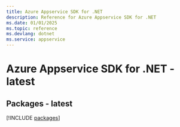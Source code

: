 ```yaml
---
title: Azure Appservice SDK for .NET
description: Reference for Azure Appservice SDK for .NET
ms.date: 01/01/2025
ms.topic: reference
ms.devlang: dotnet
ms.service: appservice
---
```

# Azure Appservice SDK for .NET - latest
## Packages - latest
[!INCLUDE [packages](appservice-index.md)]